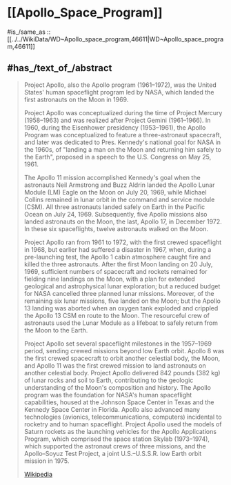 
# [[Apollo_Space_Program]] 

#is_/same_as :: [[../../WikiData/WD~Apollo_space_program,46611|WD~Apollo_space_program,46611]] 

## #has_/text_of_/abstract 

> Project Apollo, also the Apollo program (1961–1972), 
> was the United States' human spaceflight program led by NASA, 
> which landed the first astronauts on the Moon in 1969. 
> 
> Project Apollo was conceptualized during the time of Project Mercury (1958–1963) 
> and was realized after Project Gemini (1961–1966). 
> In 1960, during the Eisenhower presidency (1953–1961), the Apollo Program was conceptualized to feature a three-astronaut spacecraft, and later was dedicated to Pres. Kennedy's national goal for NASA in the 1960s, of "landing a man on the Moon and returning him safely to the Earth", proposed in a speech to the U.S. Congress on May 25, 1961.
>
> The Apollo 11 mission accomplished Kennedy's goal when the astronauts Neil Armstrong and Buzz Aldrin landed the Apollo Lunar Module (LM) Eagle on the Moon on July 20, 1969, while Michael Collins remained in lunar orbit in the command and service module (CSM). All three astronauts landed safely on Earth in the Pacific Ocean on July 24, 1969. Subsequently, five Apollo missions also landed astronauts on the Moon, the last, Apollo 17, in December 1972. In these six spaceflights, twelve astronauts walked on the Moon.
>
> Project Apollo ran from 1961 to 1972, with the first crewed spaceflight in 1968, but earlier had suffered a disaster in 1967, when, during a pre-launching test, the Apollo 1 cabin atmosphere caught fire and killed the three astronauts. After the first Moon landing on 20 July, 1969, sufficient numbers of spacecraft and rockets remained for fielding nine landings on the Moon, with a plan for extended geological and astrophysical lunar exploration; but a reduced budget for NASA cancelled three planned lunar missions. Moreover, of the remaining six lunar missions, five landed on the Moon; but the Apollo 13 landing was aborted when an oxygen tank exploded and crippled the Apollo 13 CSM en route to the Moon. The resourceful crew of astronauts used the Lunar Module as a lifeboat to safely return from the Moon to the Earth. 
>
> Project Apollo set several spaceflight milestones in the 1957–1969 period, sending crewed missions beyond low Earth orbit. Apollo 8 was the first crewed spacecraft to orbit another celestial body, the Moon, and Apollo 11 was the first crewed mission to land astronauts on another celestial body. Project Apollo delivered 842 pounds (382 kg) of lunar rocks and soil to Earth, contributing to the geologic understanding of the Moon's composition and history. The Apollo program was the foundation for NASA's human spaceflight capabilities, housed at the Johnson Space Center in Texas and the Kennedy Space Center in Florida. Apollo also advanced many technologies (avionics, telecommunications, computers) incidental to rocketry and to human spaceflight. Project Apollo used the models of Saturn rockets as the launching vehicles for the Apollo Applications Program, which comprised the space station Skylab (1973–1974), which supported the astronaut crews of three missions, and the Apollo–Soyuz Test Project, a joint U.S.–U.S.S.R. low Earth orbit mission in 1975.
>
> [Wikipedia](https://en.wikipedia.org/wiki/Apollo%20program) 

